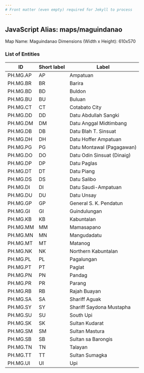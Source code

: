 ```yaml
---
# Front matter (even empty) required for Jekyll to process
---
```


## JavaScript Alias: maps/maguindanao

Map Name: Maguindanao
Dimensions (Width x Height): 610x570





### List of Entities

ID | Short label | Label
---|---|---|
PH.MG.AP | AP | Ampatuan
PH.MG.BR | BR | Barira
PH.MG.BD | BD | Buldon
PH.MG.BU | BU | Buluan
PH.MG.CT | CT | Cotabato City
PH.MG.DD | DD | Datu Abdullah Sangki
PH.MG.DM | DM | Datu Anggal Midtimbang
PH.MG.DB | DB | Datu Blah T. Sinsuat
PH.MG.DH | DH | Datu Hoffer Ampatuan
PH.MG.PG | PG | Datu Montawal (Pagagawan)
PH.MG.DO | DO | Datu Odin Sinsuat (Dinaig)
PH.MG.DP | DP | Datu Paglas
PH.MG.DT | DT | Datu Piang
PH.MG.DS | DS | Datu Salibo
PH.MG.DI | DI | Datu Saudi-Ampatuan
PH.MG.DU | DU | Datu Unsay
PH.MG.GP | GP | General S. K. Pendatun
PH.MG.GI | GI | Guindulungan
PH.MG.KB | KB | Kabuntalan
PH.MG.MM | MM | Mamasapano
PH.MG.MN | MN | Mangudadatu
PH.MG.MT | MT | Matanog
PH.MG.NK | NK | Northern Kabuntalan
PH.MG.PL | PL | Pagalungan
PH.MG.PT | PT | Paglat
PH.MG.PN | PN | Pandag
PH.MG.PR | PR | Parang
PH.MG.RB | RB | Rajah Buayan
PH.MG.SA | SA | Shariff Aguak
PH.MG.SY | SY | Shariff Saydona Mustapha
PH.MG.SU | SU | South Upi
PH.MG.SK | SK | Sultan Kudarat
PH.MG.SM | SM | Sultan Mastura
PH.MG.SB | SB | Sultan sa Barongis
PH.MG.TN | TN | Talayan
PH.MG.TT | TT | Sultan Sumagka
PH.MG.UI | UI | Upi